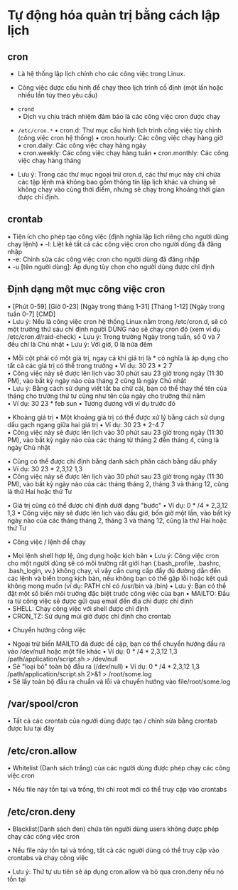 # Tự động hóa quản trị bằng cách lập lịch

## cron 

+ Là hệ thống lập lịch chính cho các công việc trong Linux.

+ Công việc được cấu hình để chạy theo lịch trình cố định (một lần hoặc nhiều lần tùy theo yêu cầu)

+ `crond`  
	• Dịch vụ chịu trách nhiệm đảm bảo là các công việc cron được chạy

+ `/etc/cron.*`
    • cron.d: Thư mục cấu hình lịch trình công việc tùy chỉnh (công việc cron hệ thống) 
    • cron.hourly: Các công việc chạy hàng giờ  
    • cron.daily: Các công việc chạy hàng ngày  
    • cron.weekly: Các công việc chạy hàng tuần 
    • cron.monthly: Các công việc chạy hàng tháng

+ Lưu ý: Trong các thư mục ngoại trừ cron.d, các thư mục này chỉ chứa các tập lệnh mà không bao gồm thông tin lập lịch khác và chúng sẽ không chạy vào cùng thời điểm, nhưng sẽ chạy trong khoảng thời gian được chỉ định. 

## crontab 

• Tiện ích cho phép tạo công việc (định nghĩa lập lịch riêng cho người dùng chạy lệnh) 
    • -l: Liệt kê tất cả các công việc cron cho người dùng đã đăng nhập  
    • -e: Chỉnh sửa các công việc cron cho người dùng đã đăng nhập  
    • -u [tên người dùng]: Áp dụng tùy chọn cho người dùng được chỉ định

##  Định dạng một mục công việc cron 

• [Phút 0-59] [Giờ 0-23] [Ngày trong tháng 1-31] [Tháng 1-12] [Ngày trong tuần 0-7] [CMD]  
    • Lưu ý: Nếu là công việc cron hệ thống Linux nằm trong /etc/cron.d, sẽ có một trường thứ sáu chỉ định người DÙNG nào sẽ chạy cron đó (xem ví dụ /etc/cron.d/raid-check) 
    • Lưu ý: Trong trường Ngày trong tuần, số 0 và 7 đều chỉ là Chủ nhật 
    • Lưu ý: Với giờ, 0 là nửa đêm  

• Mỗi cột phải có một giá trị, ngay cả khi giá trị là * có nghĩa là áp dụng cho tất cả các giá trị có thể trong trường 
	• Ví dụ: 30 23 * 2 7  
    • Công việc này sẽ được lên lịch vào 30 phút sau 23 giờ trong ngày (11:30 PM), vào bất kỳ ngày nào của tháng 2 cũng là ngày Chủ nhật  
    • Lưu ý: Bằng cách sử dụng viết tắt ba chữ cái, bạn có thể thay thế tên của tháng cho trường thứ tư cũng như tên của ngày cho trường thứ năm  
    • Ví dụ: 30 23 * feb sun 
    • Tương đương với ví dụ trước đó  

 • Khoảng giá trị 
    • Một khoảng giá trị có thể được xử lý bằng cách sử dụng dấu gạch ngang giữa hai giá trị 
    • Ví dụ: 30 23 * 2-4 7  
        • Công việc này sẽ được lên lịch vào 30 phút sau 23 giờ trong ngày (11:30 PM), vào bất kỳ ngày nào của các tháng từ tháng 2 đến tháng 4, cũng là ngày Chủ nhật

• Cũng có thể được chỉ định bằng danh sách phân cách bằng dấu phẩy  
    • Ví dụ: 30 23 * 2,3,12 1,3  
        • Công việc này sẽ được lên lịch vào 30 phút sau 23 giờ trong ngày (11:30 PM), vào bất kỳ ngày nào của các tháng tháng 2, tháng 3 và tháng 12, cũng là thứ Hai hoặc thứ Tư  

• Giá trị cũng có thể được chỉ định dưới dạng "bước" 
  • Ví dụ: 0 * /4 * 2,3,12 1,3 
    	• Công việc này sẽ được lên lịch vào đầu giờ, bốn giờ một lần, vào bất kỳ ngày nào của các tháng tháng 2, tháng 3 và tháng 12, cũng là thứ Hai hoặc thứ Tư  

• Công việc / lệnh để chạy

  • Mọi lệnh shell hợp lệ, ứng dụng hoặc kịch bản
    	• Lưu ý: Công việc cron cho một người dùng sẽ có môi trường rất giới hạn (.bash_profile, .bashrc, .bash_login, vv.) không chạy, vì vậy cần cung cấp đầy đủ đường dẫn đến các lệnh và biến trong kịch bản, nếu không bạn có thể gặp lỗi hoặc kết quả không mong muốn (ví dụ: PATH chỉ có /usr/bin và /bin)
        • Lưu ý: Bạn có thể đặt một số biến môi trường đặc biệt trước công việc của bạn
      	• MAILTO: Đầu ra từ công việc sẽ được gửi qua email đến địa chỉ được chỉ định  
        • SHELL: Chạy công việc với shell được chỉ định  
        • CRON_TZ: Sử dụng múi giờ được chỉ định cho crontab

• Chuyển hướng công việc
 
   • Ngoại trừ biến MAILTO đã được đề cập, bạn có thể chuyển hướng đầu ra vào /dev/null hoặc một file khác
        • Ví dụ: 0 * /4 * 2,3,12 1,3 /path/application/script.sh > /dev/null  
            • Sẽ "loại bỏ" toàn bộ đầu ra (/dev/null)
        • Ví dụ: 0 * /4 * 2,3,12 1,3 /path/application/script.sh 2>&1 > /root/some.log  
            • Sẽ lấy toàn bộ đầu ra chuẩn và lỗi và chuyển hướng vào file/root/some.log

## /var/spool/cron

• Tất cả các crontab của người dùng được tạo / chỉnh sửa bằng crontab được lưu tại đây    

## /etc/cron.allow

• Whitelist (Danh sách trắng) của các người dùng được phép chạy các công việc cron

• Nếu file này tồn tại và trống, thì chỉ root mới có thể truy cập vào crontabs 

## /etc/cron.deny

• Blacklist(Danh sách đen) chứa tên người dùng users không được phép chạy các công việc cron

• Nếu file này tồn tại và trống, tất cả các người dùng có thể truy cập vào crontabs và chạy công việc

• Lưu ý: Thứ tự ưu tiên sẽ áp dụng cron.allow và bỏ qua cron.deny nếu nó tồn tại     